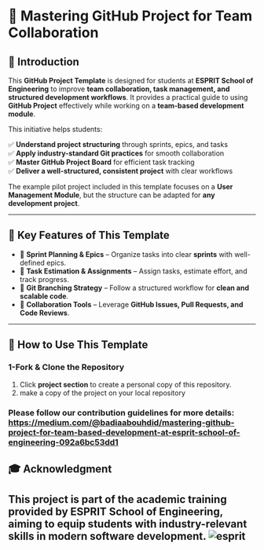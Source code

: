 # 🚀 Mastering GitHub Project for Team Collaboration

## 🔹 Introduction

This **GitHub Project Template** is designed for students at **ESPRIT School of Engineering** to improve **team collaboration, task management, and structured development workflows**. It provides a practical guide to using **GitHub Project** effectively while working on a **team-based development module**.

This initiative helps students:

✅ **Understand project structuring** through sprints, epics, and tasks  
✅ **Apply industry-standard Git practices** for smooth collaboration  
✅ **Master GitHub Project Board** for efficient task tracking  
✅ **Deliver a well-structured, consistent project** with clear workflows  

The example pilot project included in this template focuses on a **User Management Module**, but the structure can be adapted for **any development project**.

---

## 📌 Key Features of This Template

- 🔹 **Sprint Planning & Epics** – Organize tasks into clear **sprints** with well-defined epics.  
- 🔹 **Task Estimation & Assignments** – Assign tasks, estimate effort, and track progress.  
- 🔹 **Git Branching Strategy** – Follow a structured workflow for **clean and scalable code**.  
- 🔹 **Collaboration Tools** – Leverage **GitHub Issues, Pull Requests, and Code Reviews**.  

---

## 🚀 How to Use This Template

### **1-Fork & Clone the Repository**

1. Click **project section** to create a personal copy of this repository.
3. make a copy of the project on your local repository
### Please follow our contribution guidelines for more details: https://medium.com/@badiaabouhdid/mastering-github-project-for-team-based-development-at-esprit-school-of-engineering-092a6bc53dd1
## 🎓 Acknowledgment
This project is part of the academic training provided by **ESPRIT School of Engineering**, aiming to equip students with industry-relevant skills in modern software development.
![esprit]([path/to/image.png](https://encrypted-tbn0.gstatic.com/images?q=tbn:ANd9GcQKk7djMT6EIZ2LnmYPBmrbZht3-XTSVNO9xQ&s))
---  
